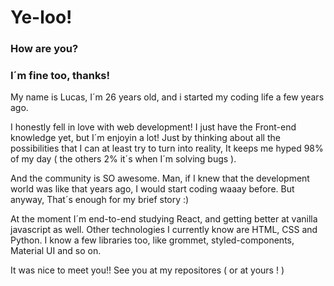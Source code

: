 # Ye-loo!

### How are you?
### I´m fine too, thanks!

My name is Lucas, I´m 26 years old, and i started my coding life a few years ago.

I honestly fell in love with web development! I just have the Front-end knowledge yet, but I´m enjoyin a lot! Just by thinking about all the possibilities that I can at least try to turn into reality, It keeps me hyped 98% of my day ( the others 2% it´s when I´m solving bugs ).

And the community is SO awesome. Man, if I knew that the development world was like that years ago, I would start coding waaay before. But anyway, That´s enough for my brief story :) 

At the moment I´m end-to-end studying React, and getting better at vanilla javascript as well. Other technologies I currently know are HTML, CSS and Python. I know a few libraries too, like grommet, styled-components, Material UI and so on.

It was nice to meet you!! See you at my repositores ( or at yours ! )
